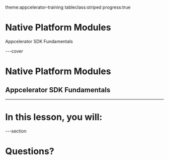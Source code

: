 theme:appcelerator-training
tableclass:striped
progress:true

# Native Platform Modules

Appcelerator SDK Fundamentals

---cover

# Native Platform Modules

## Appcelerator SDK Fundamentals

--- 

# In this lesson, you will:

---section

# Questions?